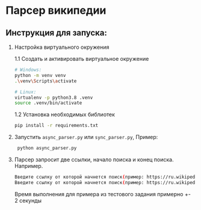 # Парсер википедии

## Инструкция для запуска:

1. Настройка виртуального окружения

   1.1 Создать и активировать виртуальное окружение

    ```bash
   # Windows:
    python -m venv venv
   .\venv\Scripts\activate
   
   # Linux:
   virtualenv -p python3.8 .venv
   source .venv/bin/activate
    ```
   1.2 Установка необходимых библиотек

    ```bash
    pip install -r requirements.txt
    ```

2. Запустить `async_parser.py` или `sync_parser.py`, Пример:

   ```bash
    python async_parser.py
    ```

3. Парсер запросит две ссылки, начало поиска и конец поиска. Например.

   ```bash
   Введите ссылку от которой начнется поиск(пример: https://ru.wikipedia.org/wiki/Xbox_360_S): https://ru.wikipedia.org/wiki/Xbox_360_S
   Введите ссылку от которой начнется поиск(пример: https://ru.wikipedia.org/wiki/Nintendo_3DS): https://ru.wikipedia.org/wiki/RadioShack
    ```
   Время выполнения для примера из тестового задания примерно +- 2 секунды
